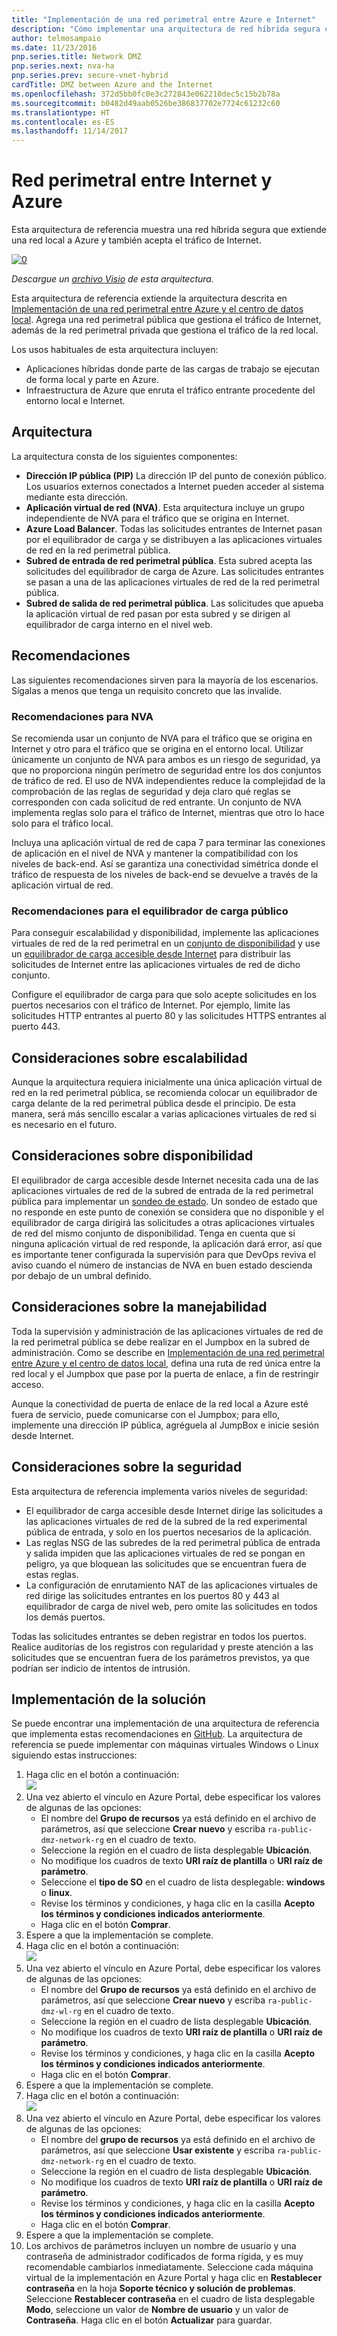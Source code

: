 ```yaml
---
title: "Implementación de una red perimetral entre Azure e Internet"
description: "Cómo implementar una arquitectura de red híbrida segura con acceso a Internet en Azure."
author: telmosampaio
ms.date: 11/23/2016
pnp.series.title: Network DMZ
pnp.series.next: nva-ha
pnp.series.prev: secure-vnet-hybrid
cardTitle: DMZ between Azure and the Internet
ms.openlocfilehash: 372d5bb0fc0e3c272843e062210dec5c15b2b78a
ms.sourcegitcommit: b0482d49aab0526be386837702e7724c61232c60
ms.translationtype: HT
ms.contentlocale: es-ES
ms.lasthandoff: 11/14/2017
---
```

# <a name="dmz-between-azure-and-the-internet"></a>Red perimetral entre Internet y Azure

Esta arquitectura de referencia muestra una red híbrida segura que extiende una red local a Azure y también acepta el tráfico de Internet. 

[![0]][0] 

*Descargue un [archivo Visio][visio-download] de esta arquitectura.*

Esta arquitectura de referencia extiende la arquitectura descrita en [Implementación de una red perimetral entre Azure y el centro de datos local][implementing-a-secure-hybrid-network-architecture]. Agrega una red perimetral pública que gestiona el tráfico de Internet, además de la red perimetral privada que gestiona el tráfico de la red local. 

Los usos habituales de esta arquitectura incluyen:

* Aplicaciones híbridas donde parte de las cargas de trabajo se ejecutan de forma local y parte en Azure.
* Infraestructura de Azure que enruta el tráfico entrante procedente del entorno local e Internet.

## <a name="architecture"></a>Arquitectura

La arquitectura consta de los siguientes componentes:

* **Dirección IP pública (PIP)** La dirección IP del punto de conexión público. Los usuarios externos conectados a Internet pueden acceder al sistema mediante esta dirección.
* **Aplicación virtual de red (NVA)**. Esta arquitectura incluye un grupo independiente de NVA para el tráfico que se origina en Internet.
* **Azure Load Balancer**. Todas las solicitudes entrantes de Internet pasan por el equilibrador de carga y se distribuyen a las aplicaciones virtuales de red en la red perimetral pública.
* **Subred de entrada de red perimetral pública**. Esta subred acepta las solicitudes del equilibrador de carga de Azure. Las solicitudes entrantes se pasan a una de las aplicaciones virtuales de red de la red perimetral pública.
* **Subred de salida de red perimetral pública**. Las solicitudes que apueba la aplicación virtual de red pasan por esta subred y se dirigen al equilibrador de carga interno en el nivel web.

## <a name="recommendations"></a>Recomendaciones

Las siguientes recomendaciones sirven para la mayoría de los escenarios. Sígalas a menos que tenga un requisito concreto que las invalide. 

### <a name="nva-recommendations"></a>Recomendaciones para NVA

Se recomienda usar un conjunto de NVA para el tráfico que se origina en Internet y otro para el tráfico que se origina en el entorno local. Utilizar únicamente un conjunto de NVA para ambos es un riesgo de seguridad, ya que no proporciona ningún perímetro de seguridad entre los dos conjuntos de tráfico de red. El uso de NVA independientes reduce la complejidad de la comprobación de las reglas de seguridad y deja claro qué reglas se corresponden con cada solicitud de red entrante. Un conjunto de NVA implementa reglas solo para el tráfico de Internet, mientras que otro lo hace solo para el tráfico local.

Incluya una aplicación virtual de red de capa 7 para terminar las conexiones de aplicación en el nivel de NVA y mantener la compatibilidad con los niveles de back-end. Así se garantiza una conectividad simétrica donde el tráfico de respuesta de los niveles de back-end se devuelve a través de la aplicación virtual de red.  

### <a name="public-load-balancer-recommendations"></a>Recomendaciones para el equilibrador de carga público

Para conseguir escalabilidad y disponibilidad, implemente las aplicaciones virtuales de red de la red perimetral en un [conjunto de disponibilidad][availability-set] y use un [equilibrador de carga accesible desde Internet][load-balancer] para distribuir las solicitudes de Internet entre las aplicaciones virtuales de red de dicho conjunto.  

Configure el equilibrador de carga para que solo acepte solicitudes en los puertos necesarios con el tráfico de Internet. Por ejemplo, limite las solicitudes HTTP entrantes al puerto 80 y las solicitudes HTTPS entrantes al puerto 443.

## <a name="scalability-considerations"></a>Consideraciones sobre escalabilidad

Aunque la arquitectura requiera inicialmente una única aplicación virtual de red en la red perimetral pública, se recomienda colocar un equilibrador de carga delante de la red perimetral pública desde el principio. De esta manera, será más sencillo escalar a varias aplicaciones virtuales de red si es necesario en el futuro.

## <a name="availability-considerations"></a>Consideraciones sobre disponibilidad

El equilibrador de carga accesible desde Internet necesita cada una de las aplicaciones virtuales de red de la subred de entrada de la red perimetral pública para implementar un [sondeo de estado][lb-probe]. Un sondeo de estado que no responde en este punto de conexión se considera que no disponible y el equilibrador de carga dirigirá las solicitudes a otras aplicaciones virtuales de red del mismo conjunto de disponibilidad. Tenga en cuenta que si ninguna aplicación virtual de red responde, la aplicación dará error, así que es importante tener configurada la supervisión para que DevOps reviva el aviso cuando el número de instancias de NVA en buen estado descienda por debajo de un umbral definido.

## <a name="manageability-considerations"></a>Consideraciones sobre la manejabilidad

Toda la supervisión y administración de las aplicaciones virtuales de red de la red perimetral pública se debe realizar en el Jumpbox en la subred de administración. Como se describe en [Implementación de una red perimetral entre Azure y el centro de datos local][implementing-a-secure-hybrid-network-architecture], defina una ruta de red única entre la red local y el Jumpbox que pase por la puerta de enlace, a fin de restringir acceso.

Aunque la conectividad de puerta de enlace de la red local a Azure esté fuera de servicio, puede comunicarse con el Jumpbox; para ello, implemente una dirección IP pública, agréguela al JumpBox e inicie sesión desde Internet.

## <a name="security-considerations"></a>Consideraciones sobre la seguridad

Esta arquitectura de referencia implementa varios niveles de seguridad:

* El equilibrador de carga accesible desde Internet dirige las solicitudes a las aplicaciones virtuales de red de la subred de la red experimental pública de entrada, y solo en los puertos necesarios de la aplicación.
* Las reglas NSG de las subredes de la red perimetral pública de entrada y salida impiden que las aplicaciones virtuales de red se pongan en peligro, ya que bloquean las solicitudes que se encuentran fuera de estas reglas.
* La configuración de enrutamiento NAT de las aplicaciones virtuales de red dirige las solicitudes entrantes en los puertos 80 y 443 al equilibrador de carga de nivel web, pero omite las solicitudes en todos los demás puertos.

Todas las solicitudes entrantes se deben registrar en todos los puertos. Realice auditorías de los registros con regularidad y preste atención a las solicitudes que se encuentran fuera de los parámetros previstos, ya que podrían ser indicio de intentos de intrusión.

## <a name="solution-deployment"></a>Implementación de la solución

Se puede encontrar una implementación de una arquitectura de referencia que implementa estas recomendaciones en [GitHub][github-folder]. La arquitectura de referencia se puede implementar con máquinas virtuales Windows o Linux siguiendo estas instrucciones:

1. Haga clic en el botón a continuación:<br><a href="https://portal.azure.com/#create/Microsoft.Template/uri/https%3A%2F%2Fraw.githubusercontent.com%2Fmspnp%2Freference-architectures%2Fmaster%2Fdmz%2Fsecure-vnet-dmz%2FvirtualNetwork.azuredeploy.json" target="_blank"><img src="http://azuredeploy.net/deploybutton.png"/></a>
2. Una vez abierto el vínculo en Azure Portal, debe especificar los valores de algunas de las opciones:
   * El nombre del **Grupo de recursos** ya está definido en el archivo de parámetros, así que seleccione **Crear nuevo** y escriba `ra-public-dmz-network-rg` en el cuadro de texto.
   * Seleccione la región en el cuadro de lista desplegable **Ubicación**.
   * No modifique los cuadros de texto **URI raíz de plantilla** o **URI raíz de parámetro**.
   * Seleccione el **tipo de SO** en el cuadro de lista desplegable: **windows** o **linux**.
   * Revise los términos y condiciones, y haga clic en la casilla **Acepto los términos y condiciones indicados anteriormente**.
   * Haga clic en el botón **Comprar**.
3. Espere a que la implementación se complete.
4. Haga clic en el botón a continuación:<br><a href="https://portal.azure.com/#create/Microsoft.Template/uri/https%3A%2F%2Fraw.githubusercontent.com%2Fmspnp%2Freference-architectures%2Fmaster%2Fdmz%2Fsecure-vnet-dmz%2Fworkload.azuredeploy.json" target="_blank"><img src="http://azuredeploy.net/deploybutton.png"/></a>
5. Una vez abierto el vínculo en Azure Portal, debe especificar los valores de algunas de las opciones:
   * El nombre del **Grupo de recursos** ya está definido en el archivo de parámetros, así que seleccione **Crear nuevo** y escriba `ra-public-dmz-wl-rg` en el cuadro de texto.
   * Seleccione la región en el cuadro de lista desplegable **Ubicación**.
   * No modifique los cuadros de texto **URI raíz de plantilla** o **URI raíz de parámetro**.
   * Revise los términos y condiciones, y haga clic en la casilla **Acepto los términos y condiciones indicados anteriormente**.
   * Haga clic en el botón **Comprar**.
6. Espere a que la implementación se complete.
7. Haga clic en el botón a continuación:<br><a href="https://portal.azure.com/#create/Microsoft.Template/uri/https%3A%2F%2Fraw.githubusercontent.com%2Fmspnp%2Freference-architectures%2Fmaster%2Fdmz%2Fsecure-vnet-dmz%2Fsecurity.azuredeploy.json" target="_blank"><img src="http://azuredeploy.net/deploybutton.png"/></a>
8. Una vez abierto el vínculo en Azure Portal, debe especificar los valores de algunas de las opciones:
   * El nombre del **grupo de recursos** ya está definido en el archivo de parámetros, así que seleccione **Usar existente** y escriba `ra-public-dmz-network-rg` en el cuadro de texto.
   * Seleccione la región en el cuadro de lista desplegable **Ubicación**.
   * No modifique los cuadros de texto **URI raíz de plantilla** o **URI raíz de parámetro**.
   * Revise los términos y condiciones, y haga clic en la casilla **Acepto los términos y condiciones indicados anteriormente**.
   * Haga clic en el botón **Comprar**.
9. Espere a que la implementación se complete.
10. Los archivos de parámetros incluyen un nombre de usuario y una contraseña de administrador codificados de forma rígida, y es muy recomendable cambiarlos inmediatamente. Seleccione cada máquina virtual de la implementación en Azure Portal y haga clic en **Restablecer contraseña** en la hoja **Soporte técnico y solución de problemas**. Seleccione **Restablecer contraseña** en el cuadro de lista desplegable **Modo**, seleccione un valor de **Nombre de usuario** y un valor de **Contraseña**. Haga clic en el botón **Actualizar** para guardar.


[availability-set]: /azure/virtual-machines/virtual-machines-windows-manage-availability
[github-folder]: https://github.com/mspnp/reference-architectures/tree/master/dmz/secure-vnet-dmz

[implementing-a-secure-hybrid-network-architecture]: ./secure-vnet-hybrid.md
[iptables]: https://help.ubuntu.com/community/IptablesHowTo
[lb-probe]: /azure/load-balancer/load-balancer-custom-probe-overview
[load-balancer]: /azure/load-balancer/load-balancer-Internet-overview
[network-security-group]: /azure/virtual-network/virtual-networks-nsg

[visio-download]: https://archcenter.azureedge.net/cdn/dmz-reference-architectures.vsdx


[0]: ./images/dmz-public.png "Arquitectura de red híbrida segura"